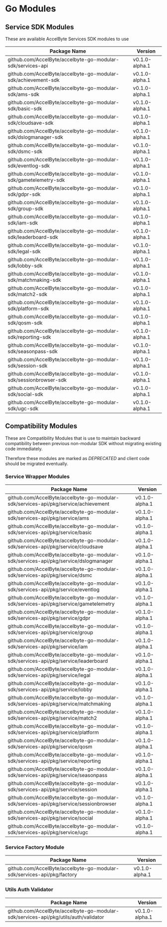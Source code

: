 # Go Modules

## Service SDK Modules

These are available AccelByte Services SDK modules to use

| Package Name | Version |
|---|---|
| github.com/AccelByte/accelbyte-go-modular-sdk/services-api | v0.1.0-alpha.1 |
| github.com/AccelByte/accelbyte-go-modular-sdk/achievement-sdk | v0.1.0-alpha.1 |
| github.com/AccelByte/accelbyte-go-modular-sdk/ams-sdk | v0.1.0-alpha.1 |
| github.com/AccelByte/accelbyte-go-modular-sdk/basic-sdk | v0.1.0-alpha.1 |
| github.com/AccelByte/accelbyte-go-modular-sdk/cloudsave-sdk | v0.1.0-alpha.1 |
| github.com/AccelByte/accelbyte-go-modular-sdk/dslogmanager-sdk | v0.1.0-alpha.1 |
| github.com/AccelByte/accelbyte-go-modular-sdk/dsmc-sdk | v0.1.0-alpha.1 |
| github.com/AccelByte/accelbyte-go-modular-sdk/eventlog-sdk | v0.1.0-alpha.1 |
| github.com/AccelByte/accelbyte-go-modular-sdk/gametelemetry-sdk | v0.1.0-alpha.1 |
| github.com/AccelByte/accelbyte-go-modular-sdk/gdpr-sdk | v0.1.0-alpha.1 |
| github.com/AccelByte/accelbyte-go-modular-sdk/group-sdk | v0.1.0-alpha.1 |
| github.com/AccelByte/accelbyte-go-modular-sdk/iam-sdk | v0.1.0-alpha.1 |
| github.com/AccelByte/accelbyte-go-modular-sdk/leaderboard-sdk | v0.1.0-alpha.1 |
| github.com/AccelByte/accelbyte-go-modular-sdk/legal-sdk | v0.1.0-alpha.1 |
| github.com/AccelByte/accelbyte-go-modular-sdk/lobby-sdk | v0.1.0-alpha.1 |
| github.com/AccelByte/accelbyte-go-modular-sdk/matchmaking-sdk | v0.1.0-alpha.1 |
| github.com/AccelByte/accelbyte-go-modular-sdk/match2-sdk | v0.1.0-alpha.1 |
| github.com/AccelByte/accelbyte-go-modular-sdk/platform-sdk | v0.1.0-alpha.1 |
| github.com/AccelByte/accelbyte-go-modular-sdk/qosm-sdk | v0.1.0-alpha.1 |
| github.com/AccelByte/accelbyte-go-modular-sdk/reporting-sdk | v0.1.0-alpha.1 |
| github.com/AccelByte/accelbyte-go-modular-sdk/seasonpass-sdk | v0.1.0-alpha.1 |
| github.com/AccelByte/accelbyte-go-modular-sdk/session-sdk | v0.1.0-alpha.1 |
| github.com/AccelByte/accelbyte-go-modular-sdk/sessionbrowser-sdk | v0.1.0-alpha.1 |
| github.com/AccelByte/accelbyte-go-modular-sdk/social-sdk | v0.1.0-alpha.1 |
| github.com/AccelByte/accelbyte-go-modular-sdk/ugc-sdk | v0.1.0-alpha.1 |

## Compatibility Modules

These are Compatibility Modules that is use to maintain backward compatibility 
between previous non-modular SDK without migrating existing code immediately.

Therefore these modules are marked as *DEPRECATED* and client code should be migrated eventually.

### Service Wrapper Modules

| Package Name | Version |
|---|---|
| github.com/AccelByte/accelbyte-go-modular-sdk/services-api/pkg/service/achievement | v0.1.0-alpha.1 |
| github.com/AccelByte/accelbyte-go-modular-sdk/services-api/pkg/service/ams | v0.1.0-alpha.1 |
| github.com/AccelByte/accelbyte-go-modular-sdk/services-api/pkg/service/basic | v0.1.0-alpha.1 |
| github.com/AccelByte/accelbyte-go-modular-sdk/services-api/pkg/service/cloudsave | v0.1.0-alpha.1 |
| github.com/AccelByte/accelbyte-go-modular-sdk/services-api/pkg/service/dslogmanager | v0.1.0-alpha.1 |
| github.com/AccelByte/accelbyte-go-modular-sdk/services-api/pkg/service/dsmc | v0.1.0-alpha.1 |
| github.com/AccelByte/accelbyte-go-modular-sdk/services-api/pkg/service/eventlog | v0.1.0-alpha.1 |
| github.com/AccelByte/accelbyte-go-modular-sdk/services-api/pkg/service/gametelemetry | v0.1.0-alpha.1 |
| github.com/AccelByte/accelbyte-go-modular-sdk/services-api/pkg/service/gdpr | v0.1.0-alpha.1 |
| github.com/AccelByte/accelbyte-go-modular-sdk/services-api/pkg/service/group | v0.1.0-alpha.1 |
| github.com/AccelByte/accelbyte-go-modular-sdk/services-api/pkg/service/iam | v0.1.0-alpha.1 |
| github.com/AccelByte/accelbyte-go-modular-sdk/services-api/pkg/service/leaderboard | v0.1.0-alpha.1 |
| github.com/AccelByte/accelbyte-go-modular-sdk/services-api/pkg/service/legal | v0.1.0-alpha.1 |
| github.com/AccelByte/accelbyte-go-modular-sdk/services-api/pkg/service/lobby | v0.1.0-alpha.1 |
| github.com/AccelByte/accelbyte-go-modular-sdk/services-api/pkg/service/matchmaking | v0.1.0-alpha.1 |
| github.com/AccelByte/accelbyte-go-modular-sdk/services-api/pkg/service/match2 | v0.1.0-alpha.1 |
| github.com/AccelByte/accelbyte-go-modular-sdk/services-api/pkg/service/platform | v0.1.0-alpha.1 |
| github.com/AccelByte/accelbyte-go-modular-sdk/services-api/pkg/service/qosm | v0.1.0-alpha.1 |
| github.com/AccelByte/accelbyte-go-modular-sdk/services-api/pkg/service/reporting | v0.1.0-alpha.1 |
| github.com/AccelByte/accelbyte-go-modular-sdk/services-api/pkg/service/seasonpass | v0.1.0-alpha.1 |
| github.com/AccelByte/accelbyte-go-modular-sdk/services-api/pkg/service/session | v0.1.0-alpha.1 |
| github.com/AccelByte/accelbyte-go-modular-sdk/services-api/pkg/service/sessionbrowser | v0.1.0-alpha.1 |
| github.com/AccelByte/accelbyte-go-modular-sdk/services-api/pkg/service/social | v0.1.0-alpha.1 |
| github.com/AccelByte/accelbyte-go-modular-sdk/services-api/pkg/service/ugc | v0.1.0-alpha.1 |

### Service Factory Module

| Package Name | Version |
|---|---|
| github.com/AccelByte/accelbyte-go-modular-sdk/services-api/pkg/factory | v0.1.0-alpha.1 |

### Utils Auth Validator

| Package Name | Version |
|---|---|
| github.com/AccelByte/accelbyte-go-modular-sdk/services-api/pkg/utils/auth/validator | v0.1.0-alpha.1 |

